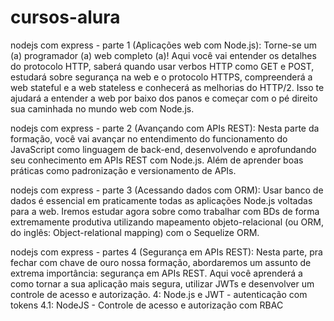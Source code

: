 # cursos-alura

nodejs com express - parte 1 (Aplicações web com Node.js): 
Torne-se um (a) programador (a) web completo (a)! Aqui você vai entender os detalhes do protocolo HTTP, saberá quando usar verbos HTTP como GET e POST, estudará sobre segurança na web e o protocolo HTTPS, compreenderá a web stateful e a web stateless e conhecerá as melhorias do HTTP/2. Isso te ajudará a entender a web por baixo dos panos e começar com o pé direito sua caminhada no mundo web com Node.js.

nodejs com express - parte 2 (Avançando com APIs REST):
Nesta parte da formação, você vai avançar no entendimento do funcionamento do JavaScript como linguagem de back-end, desenvolvendo e aprofundando seu conhecimento em APIs REST com Node.js. Além de aprender boas práticas como padronização e versionamento de APIs.

nodejs com express - parte 3 (Acessando dados com ORM): 
Usar banco de dados é essencial em praticamente todas as aplicações Node.js voltadas para a web. Iremos estudar agora sobre como trabalhar com BDs de forma extremamente produtiva utilizando mapeamento objeto-relacional (ou ORM, do inglês: Object-relational mapping) com o Sequelize ORM.

nodejs com express - partes 4 (Segurança em APIs REST):
Nesta parte, pra fechar com chave de ouro nossa formação, abordaremos um assunto de extrema importância: segurança em APIs REST. Aqui você aprenderá a como tornar a sua aplicação mais segura, utilizar JWTs e desenvolver um controle de acesso e autorização.
4: Node.js e JWT - autenticação com tokens
4.1: NodeJS - Controle de acesso e autorização com RBAC
